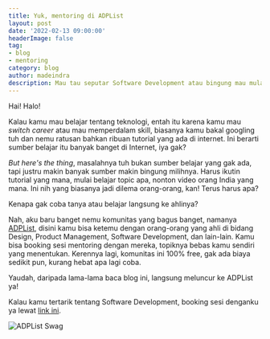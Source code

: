 ```yaml
---
title: Yuk, mentoring di ADPList
layout: post
date: '2022-02-13 09:00:00'
headerImage: false
tag:
- blog
- mentoring
category: blog
author: madeindra
description: Mau tau seputar Software Development atau bingung mau mulai belajar darimana? Ini dia salah satu jalan keluarnya!
---
```


Hai! Halo!

Kalau kamu mau belajar tentang teknologi, entah itu karena kamu mau *switch career* atau mau memperdalam skill, biasanya kamu bakal googling tuh dan nemu ratusan bahkan ribuan tutorial yang ada di internet. Ini berarti sumber belajar itu banyak banget di Internet, iya gak?

*But here's the thing*, masalahnya tuh bukan sumber belajar yang gak ada, tapi justru makin banyak sumber makin bingung milihnya. Harus ikutin tutorial yang mana, mulai belajar topic apa, nonton video orang India yang mana. Ini nih yang biasanya jadi dilema orang-orang, kan! Terus harus apa? 

Kenapa gak coba tanya atau belajar langsung ke ahlinya?

Nah, aku baru banget nemu komunitas yang bagus banget, namanya [ADPList](https://apdlist.org), disini kamu bisa ketemu dengan orang-orang yang ahli di bidang Design, Product Management, Software Development, dan lain-lain. Kamu bisa booking sesi mentoring dengan mereka, topiknya bebas kamu sendiri yang menentukan. Kerennya lagi, komunitas ini 100% free, gak ada biaya sedikit pun, kurang hebat apa lagi coba.

Yaudah, daripada lama-lama baca blog ini, langsung meluncur ke ADPList ya!

Kalau kamu tertarik tentang Software Development, booking sesi denganku ya lewat [link ini](https://adplist.org/mentors/made-indra).

![ADPList Swag](https://madeindra.github.io/assets/images/adplist-mentor-swag.jpeg)